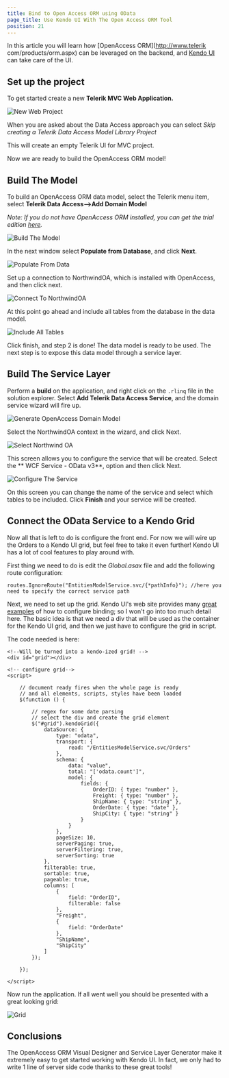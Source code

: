 ```yaml
---
title: Bind to Open Access ORM using OData
page_title: Use Kendo UI With The Open Access ORM Tool
position: 21
---
```


In this article you will learn how [OpenAccess ORM](http://www.telerik com/products/orm.aspx) can be leveraged on the backend, and [Kendo UI](http://www.telerik.com/kendo-ui) can take care of the UI.

## Set up the project

To get started create a new **Telerik MVC Web Application.**

![New Web Project](/images/oa1.png)

When you are asked about the Data Access approach you can select *Skip creating a Telerik Data Access Model Library Project*

This will create an empty Telerik UI for MVC project.

Now we are ready to build the OpenAccess ORM model!

## Build The Model

To build an OpenAccess ORM data model, select the Telerik menu item, select **Telerik Data Access-->Add Domain Model**

*Note: If you do not have OpenAccess ORM installed, you can get the trial
edition [here](http://www.telerik.com/download-trial-file.aspx?pid=638).*

![Build The Model](/images/oa3.png)

In the next window select **Populate from Database**, and click **Next**.

![Populate From Data](/images/oa4.png)

Set up a connection to NorthwindOA, which is installed with OpenAccess, and
then click next.

![Connect To NorthwindOA](/images/oa5.png)

At this point go ahead and include all tables from the database in the data
model.

![Include All Tables](/images/oa6.png)

Click finish, and step 2 is done!  The data model is ready to be used.  The
next step is to expose this data model through a service layer.

## Build The Service Layer

Perform a **build** on the application, and right click on the `.rlinq` file in the
solution explorer. Select **Add Telerik Data Access Service**, and the domain service wizard will fire up.

![Generate OpenAccess Domain Model](/images/oa7.png)

Select the NorthwindOA context in the wizard, and click Next.

![Select Northwind OA](/images/oa9.png)

This screen allows you to configure the service that will be created.  Select the ** WCF Service - OData v3**, option and then click Next.

![Configure The Service](/images/oa11.png)

On this screen you can change the name of the service and select which tables to be included. Click **Finish** and your service will be created.

## Connect the OData Service to a Kendo Grid

Now all that is left to do is configure the front end.  For now we will wire up the Orders to a Kendo UI grid, but feel free to take it even further! Kendo UI has a lot of cool features to play around with.

First thing we need to do is edit the *Global.asax* file and add the following route configuration:

    routes.IgnoreRoute("EntitiesModelService.svc/{*pathInfo}"); //here you need to specify the correct service path

Next, we need to set up the grid.  Kendo UI's web site provides many [great examples](http://demos.telerik.com/kendo-ui/web/grid/index.html) of how to configure binding; so I won't go into too much detail here.  The basic idea is that we need a div that will be used as the container for the Kendo UI grid, and then we just have to configure the grid in script.

The code needed is here:

    <!--Will be turned into a kendo-ized grid! -->
    <div id="grid"></div>
    
    <!-- configure grid-->
    <script>
    
        // document ready fires when the whole page is ready
        // and all elements, scripts, styles have been loaded
        $(function () {
    
            // regex for some date parsing
            // select the div and create the grid element
            $("#grid").kendoGrid({
                dataSource: {
                    type: "odata",
                    transport: {
                        read: "/EntitiesModelService.svc/Orders"
                    },
                    schema: {
                        data: "value",
                        total: "['odata.count']",
                        model: {
                            fields: {
                                OrderID: { type: "number" },
                                Freight: { type: "number" },
                                ShipName: { type: "string" },
                                OrderDate: { type: "date" },
                                ShipCity: { type: "string" }
                            }
                        }
                    },
                    pageSize: 10,
                    serverPaging: true,
                    serverFiltering: true,
                    serverSorting: true
                },
                filterable: true,
                sortable: true,
                pageable: true,
                columns: [
                    {
                        field: "OrderID",
                        filterable: false
                    },
                    "Freight",
                    {
                        field: "OrderDate"
                    },
                    "ShipName",
                    "ShipCity"
                ]
            });
    
        });
    
    </script>

Now run the application. If all went well you should be presented with a great looking grid:

![Grid](/images/oa12.png)

## Conclusions

The OpenAccess ORM Visual Designer and Service Layer Generator make it extremely easy to get started working with Kendo UI.  In fact, we only had to write 1 line of server side code thanks to these great tools!
